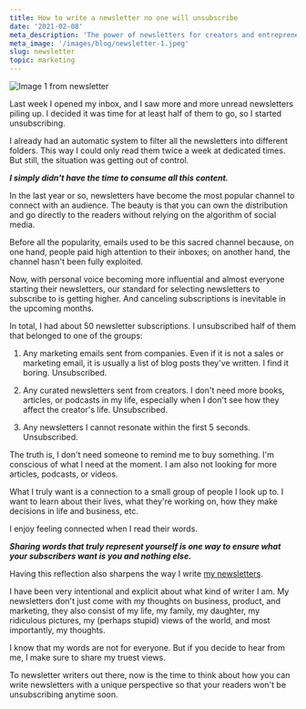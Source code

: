 ```yaml
---
title: How to write a newsletter no one will unsubscribe
date: '2021-02-08'
meta_description: 'The power of newsletters for creators and entrepreneurs. Learn why email lists are crucial for building relationships and growing your business.'
meta_image: '/images/blog/newsletter-1.jpeg'
slug: newsletter
topic: marketing
---
```

<img src="/images/blog/newsletter-1.jpeg" alt="Image 1 from newsletter" class="cover-image" />


Last week I opened my inbox, and I saw more and more unread newsletters piling up. I decided it was time for at least half of them to go, so I started unsubscribing.

I already had an automatic system to filter all the newsletters into different folders. This way I could only read them twice a week at dedicated times. But still, the situation was getting out of control.

***I simply didn't have the time to consume all this content.***

In the last year or so, newsletters have become the most popular channel to connect with an audience. The beauty is that you can own the distribution and go directly to the readers without relying on the algorithm of social media.

Before all the popularity, emails used to be this sacred channel because, on one hand, people paid high attention to their inboxes; on another hand, the channel hasn't been fully exploited.

Now, with personal voice becoming more influential and almost everyone starting their newsletters, our standard for selecting newsletters to subscribe to is getting higher. And canceling subscriptions is inevitable in the upcoming months.

In total, I had about 50 newsletter subscriptions. I unsubscribed half of them that belonged to one of the groups:

1. Any marketing emails sent from companies. Even if it is not a sales or marketing email, it is usually a list of blog posts they've written. I find it boring. Unsubscribed.

2. Any curated newsletters sent from creators. I don't need more books, articles, or podcasts in my life, especially when I don't see how they affect the creator's life. Unsubscribed.

3. Any newsletters I cannot resonate within the first 5 seconds. Unsubscribed.

The truth is, I don't need someone to remind me to buy something. I'm conscious of what I need at the moment. I am also not looking for more articles, podcasts, or videos.

What I truly want is a connection to a small group of people I look up to. I want to learn about their lives, what they're working on, how they make decisions in life and business, etc.

I enjoy feeling connected when I read their words.

***Sharing words that truly represent yourself is one way to ensure what your subscribers want is you and nothing else.***

Having this reflection also sharpens the way I write <a href="https://www.publiclab.co/newsletter">my newsletters</a>. 

I have been very intentional and explicit about what kind of writer I am. My newsletters don't just come with my thoughts on business, product, and marketing, they also consist of my life, my family, my daughter, my ridiculous pictures,  my (perhaps stupid) views of the world, and most importantly, my thoughts. 

I know that my words are not for everyone. But if you decide to hear from me, I make sure to share my truest views.

To newsletter writers out there, now is the time to think about how you can write newsletters with a unique perspective so that your readers won't be unsubscribing anytime soon.
